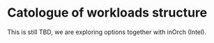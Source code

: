 # Catologue of workloads structure
This is still TBD, we are exploring options together with inOrch (Intel).